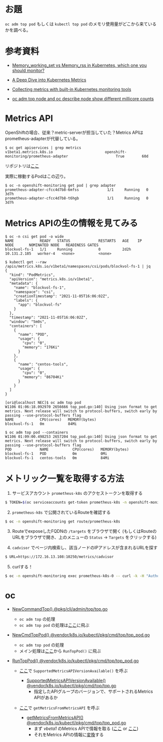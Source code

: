 # お題

`oc adm top pod` もしくは `kubectl top pod` のメモリ使用量がどこから来ているかを調べる。

# 参考資料

- [Memory_working_set vs Memory_rss in Kubernetes, which one you should monitor?](https://medium.com/@eng.mohamed.m.saeed/memory-working-set-vs-memory-rss-in-kubernetes-which-one-you-should-monitor-8ef77bf0acee)
- [A Deep Dive into Kubernetes Metrics](https://blog.freshtracks.io/a-deep-dive-into-kubernetes-metrics-b190cc97f0f6)
- [Collecting metrics with built-in Kubernetes monitoring tools](https://www.datadoghq.com/blog/how-to-collect-and-graph-kubernetes-metrics/)

- [oc adm top node and oc describe node show different millicore counts](https://access.redhat.com/solutions/3654511)

# Metrics API
OpenShiftの場合、従来？metric-serverが担当していた？Metrics APIはprometheus-adapterが代替している。
```
$ oc get apiservices | grep metrics
v1beta1.metrics.k8s.io                        openshift-monitoring/prometheus-adapter                      True        60d
```

リポジトリは[ここ](https://github.com/openshift/k8s-prometheus-adapter)

実際に稼動するPodはこの辺り。

```
$ oc -n openshift-monitoring get pod | grep adapter
prometheus-adapter-cfcc4d7b8-6mfss             1/1     Running   0          3d7h
prometheus-adapter-cfcc4d7b8-t6hgb             1/1     Running   0          3d7h
```

# Metrics APIの生の情報を見てみる

```
$ oc -n csi get pod -o wide
NAME            READY   STATUS             RESTARTS   AGE    IP             NODE       NOMINATED NODE   READINESS GATES
blockvol-fs-1   1/1     Running            0          2d2h   10.131.2.185   worker-4   <none>           <none>
```

```
$ kubectl get --raw /apis/metrics.k8s.io/v1beta1/namespaces/csi/pods/blockvol-fs-1 | jq
{
  "kind": "PodMetrics",
  "apiVersion": "metrics.k8s.io/v1beta1",
  "metadata": {
    "name": "blockvol-fs-1",
    "namespace": "csi",
    "creationTimestamp": "2021-11-05T16:06:02Z",
    "labels": {
      "app": "blockvol-fs"
    }
  },
  "timestamp": "2021-11-05T16:06:02Z",
  "window": "5m0s",
  "containers": [
    {
      "name": "POD",
      "usage": {
        "cpu": "0",
        "memory": "176Ki"
      }
    },
    {
      "name": "centos-tools",
      "usage": {
        "cpu": "0",
        "memory": "86704Ki"
      }
    }
  ]
}
```

```
[ori@localhost NEC]$ oc adm top pod
W1106 01:06:18.092970 2656666 top_pod.go:140] Using json format to get metrics. Next release will switch to protocol-buffers, switch early by passing --use-protocol-buffers flag
NAME            CPU(cores)   MEMORY(bytes)   
blockvol-fs-1   0m           84Mi            
```

```
$ oc adm top pod --containers
W1106 01:09:00.498253 2657204 top_pod.go:140] Using json format to get metrics. Next release will switch to protocol-buffers, switch early by passing --use-protocol-buffers flag
POD             NAME           CPU(cores)   MEMORY(bytes)   
blockvol-fs-1   POD            0m           0Mi             
blockvol-fs-1   centos-tools   0m           84Mi         
```


# メトリック一覧を取得する方法

1. サービスアカウント `prometheus-k8s` のアクセストークンを取得する

```sh
$ TOKEN=$(oc serviceaccounts get-token prometheus-k8s -n openshift-monitoring)
```

2. `prometheus-k8s` で公開されているRouteを確認する

```sh
$ oc -n openshift-monitoring get route/prometheus-k8s
```

3. RouteでexposeしたFQDNの `/targets` をブラウザで開く (もしくはRouteのURLをブラウザで開き、上のメニューの `Status` → `Targets` をクリックする)

4. `cadvisor` でページ内検索し、該当ノードのIPアドレスが含まれるURLを探す

```sh
$ URL=https://172.16.13.108:10250/metrics/cadvisor
```

5. curlする！

```sh
$ oc -n openshift-monitoring exec prometheus-k8s-0 -- curl -k -H "Authorization: Bearer ${TOKEN}" ${URL}
```

# oc 

- [NewCommandTop() @pkg/cli/admin/top/top.go](https://github.com/openshift/oc/blob/release-4.8/pkg/cli/admin/top/top.go#L24)

  - `oc adm top` の処理
  - `oc adm top pod` の処理は[ここ](https://github.com/openshift/oc/blob/release-4.8/pkg/cli/admin/top/top.go#L34)に飛ぶ
  
- [NewCmdTopPod() @vendor/k8s.io/kubectl/pkg/cmd/top/top_pod.go](https://github.com/openshift/oc/blob/release-4.8/vendor/k8s.io/kubectl/pkg/cmd/top/top_pod.go#L86)

  - `oc adm top pod` の処理
  - メイン処理は[ここ](https://github.com/openshift/oc/blob/release-4.8/vendor/k8s.io/kubectl/pkg/cmd/top/top_pod.go#L102)から `RunTopPod()` に飛ぶ
  
- [RunTopPod() @vendor/k8s.io/kubectl/pkg/cmd/top/top_pod.go](https://github.com/openshift/oc/blob/release-4.8/vendor/k8s.io/kubectl/pkg/cmd/top/top_pod.go#L165)

  - [ここ](https://github.com/openshift/oc/blob/release-4.8/vendor/k8s.io/kubectl/pkg/cmd/top/top_pod.go#L180)で `SupportedMetricsAPIVersionAvailable()` を呼ぶ
    - [SupportedMetricsAPIVersionAvailable() @vendor/k8s.io/kubectl/pkg/cmd/top/top.go](https://github.com/openshift/oc/blob/release-4.8/vendor/k8s.io/kubectl/pkg/cmd/top/top.go#L62)
	  - 指定したAPIグループのバージョンで、サポートされるMetrics APIがあるか

  - [ここ](https://github.com/openshift/oc/blob/release-4.8/vendor/k8s.io/kubectl/pkg/cmd/top/top_pod.go#L185)で `getMetricsFromMetricsAPI` を呼ぶ

    - [getMetricsFromMetricsAPI() @vendor/k8s.io/kubectl/pkg/cmd/top/top_pod.go](https://github.com/openshift/oc/blob/release-4.8/vendor/k8s.io/kubectl/pkg/cmd/top/top_pod.go#L210)
	  - まず *vbeta1* のMetrics APIで情報を取る ([ここ](https://github.com/openshift/oc/blob/release-4.8/vendor/k8s.io/kubectl/pkg/cmd/top/top_pod.go#L218) or [ここ](https://github.com/openshift/oc/blob/release-4.8/vendor/k8s.io/kubectl/pkg/cmd/top/top_pod.go#L224))
	  - それをMetrics APIの情報に[変換](https://github.com/openshift/oc/blob/release-4.8/vendor/k8s.io/kubectl/pkg/cmd/top/top_pod.go#L230)する
